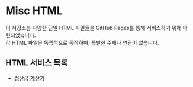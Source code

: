 # Misc HTML

이 저장소는 다양한 단일 HTML 파일들을 GitHub Pages를 통해 서비스하기 위해 마련되었습니다.  
각 HTML 파일은 독립적으로 동작하며, 특별한 주제나 연관이 없습니다.

## HTML 서비스 목록

- [정산금 계산기](https://dev-huiya.github.io/misc-html/settlement-calculator.html)
